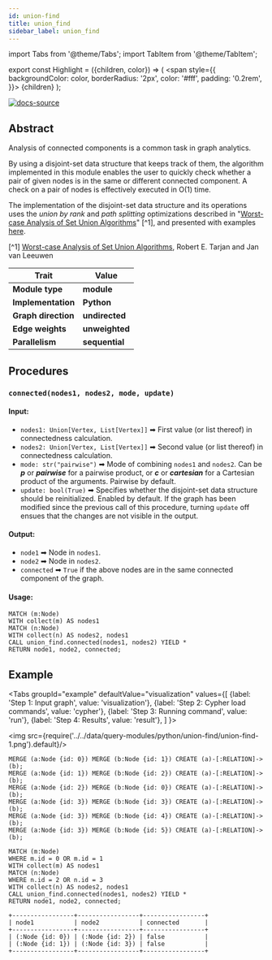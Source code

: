 ```yaml
---
id: union-find
title: union_find
sidebar_label: union_find
---
```


import Tabs from '@theme/Tabs';
import TabItem from '@theme/TabItem';

export const Highlight = ({children, color}) => (
  <span
    style={{
      backgroundColor: color,
      borderRadius: '2px',
      color: '#fff',
      padding: '0.2rem',
    }}>
    {children}
  </span>
);

[![docs-source](https://img.shields.io/badge/source-union_find-FB6E00?logo=github&style=for-the-badge)](https://github.com/memgraph/mage/blob/main/python/union_find.py)

## Abstract

Analysis of connected components is a common task in graph analytics. 

By using a disjoint-set data structure that keeps track of them, the algorithm implemented in this module enables the user to quickly check whether a pair of given nodes is in the same or different connected component.
A check on a pair of nodes is effectively executed in O(1) time.

The implementation of the disjoint-set data structure and its operations uses the *union by rank* and *path splitting* optimizations described in "[Worst-case Analysis of Set Union Algorithms](https://dl.acm.org/doi/10.1145/62.2160)" [^1], and presented with examples [here](https://www.cs.princeton.edu/~rs/AlgsDS07/01UnionFind.pdf).

[^1] [Worst-case Analysis of Set Union Algorithms](https://dl.acm.org/doi/10.1145/62.2160), Robert E. Tarjan and Jan van Leeuwen


| Trait               | Value                                                 |
| ------------------- | ----------------------------------------------------- |
| **Module type**     | <Highlight color="#FB6E00">**module**</Highlight>     |
| **Implementation**  | <Highlight color="#FB6E00">**Python**</Highlight>     |
| **Graph direction** | <Highlight color="#FB6E00">**undirected**</Highlight> |
| **Edge weights**    | <Highlight color="#FB6E00">**unweighted**</Highlight> |
| **Parallelism**     | <Highlight color="#FB6E00">**sequential**</Highlight> |

## Procedures

### `connected(nodes1, nodes2, mode, update)`

#### Input:

* `nodes1: Union[Vertex, List[Vertex]]` ➡ First value (or list thereof) in connectedness calculation.
* `nodes2: Union[Vertex, List[Vertex]]` ➡ Second value (or list thereof) in connectedness calculation.
* `mode: str("pairwise")` ➡ Mode of combining `nodes1` and `nodes2`. Can be ***p*** or ***pairwise*** for a pairwise product, or ***c*** or ***cartesian*** for a Cartesian product of the arguments. Pairwise by default.
* `update: bool(True)` ➡ Specifies whether the disjoint-set data structure should be reinitialized. Enabled by default. If the graph has been modified since the previous call of this procedure, turning `update` off ensues that the changes are not visible in the output. 

#### Output:

* `node1` ➡ Node in `nodes1`.
* `node2` ➡ Node in `nodes2`.
* `connected` ➡ `True` if the above nodes are in the same connected component of the graph.

#### Usage:
```cypher
MATCH (m:Node)
WITH collect(m) AS nodes1
MATCH (n:Node)
WITH collect(n) AS nodes2, nodes1
CALL union_find.connected(nodes1, nodes2) YIELD *
RETURN node1, node2, connected;
```

## Example

<Tabs
  groupId="example"
  defaultValue="visualization"
  values={[
    {label: 'Step 1: Input graph', value: 'visualization'},
    {label: 'Step 2: Cypher load commands', value: 'cypher'},
    {label: 'Step 3: Running command', value: 'run'},
    {label: 'Step 4: Results', value: 'result'},
  ]
}>
  <TabItem value="visualization">

  <img src={require('../../data/query-modules/python/union-find/union-find-1.png').default}/>

  </TabItem>


  <TabItem value="cypher">

```cypher
MERGE (a:Node {id: 0}) MERGE (b:Node {id: 1}) CREATE (a)-[:RELATION]->(b);
MERGE (a:Node {id: 1}) MERGE (b:Node {id: 2}) CREATE (a)-[:RELATION]->(b);
MERGE (a:Node {id: 2}) MERGE (b:Node {id: 0}) CREATE (a)-[:RELATION]->(b);
MERGE (a:Node {id: 3}) MERGE (b:Node {id: 3}) CREATE (a)-[:RELATION]->(b);
MERGE (a:Node {id: 3}) MERGE (b:Node {id: 4}) CREATE (a)-[:RELATION]->(b);
MERGE (a:Node {id: 3}) MERGE (b:Node {id: 5}) CREATE (a)-[:RELATION]->(b);
```

  </TabItem>

  <TabItem value="run">

```cypher
MATCH (m:Node)
WHERE m.id = 0 OR m.id = 1
WITH collect(m) AS nodes1
MATCH (n:Node)
WHERE n.id = 2 OR n.id = 3
WITH collect(n) AS nodes2, nodes1
CALL union_find.connected(nodes1, nodes2) YIELD *
RETURN node1, node2, connected;
```

  </TabItem>


  <TabItem value="result">

```plaintext
+-----------------+-----------------+-----------------+
| node1           | node2           | connected       |
+-----------------+-----------------+-----------------+
| (:Node {id: 0}) | (:Node {id: 2}) | false           |
| (:Node {id: 1}) | (:Node {id: 3}) | false           |
+-----------------+-----------------+-----------------+
```

  </TabItem>

</Tabs>